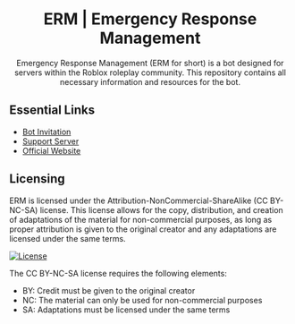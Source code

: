 <h1 align="center">ERM | Emergency Response Management</h1>

<p align="center">Emergency Response Management (ERM for short) is a bot designed for servers within the Roblox roleplay community. This repository contains all necessary information and resources for the bot. </p>

## Essential Links
- [Bot Invitation](https://canary.discord.com/api/oauth2/authorize?client_id=978662093408591912&permissions=8&scope=applications.commands%20bot)
- [Support Server](https://discord.gg/BGfyfqU5fx)
- [Official Website](https://ermbot.xyz/)

## Licensing
ERM is licensed under the Attribution-NonCommercial-ShareAlike (CC BY-NC-SA) license. This license allows for the copy, distribution, and creation of adaptations of the material for non-commercial purposes, as long as proper attribution is given to the original creator and any adaptations are licensed under the same terms.

[![License](https://licensebuttons.net/l/by-nc-sa/3.0/88x31.png)](https://top.gg/bot/978662093408591912)

The CC BY-NC-SA license requires the following elements:
- BY: Credit must be given to the original creator
- NC: The material can only be used for non-commercial purposes
- SA: Adaptations must be licensed under the same terms